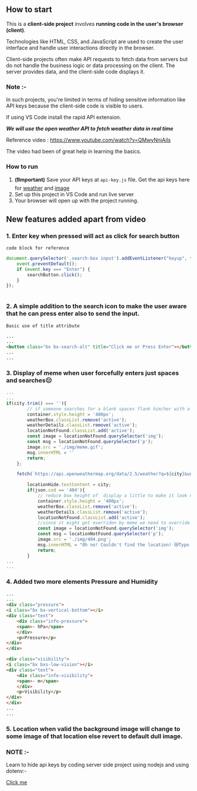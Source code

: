 ## How to start

This is a **client-side project** involves **running code in the user's browser (client)**.
    
	
Technologies like HTML, CSS, and JavaScript are used to create the user interface and handle user interactions directly in the browser.
    
Client-side projects often make API requests to fetch data from servers but do not handle the business logic or data processing on the client. The server provides data, and the client-side code displays it.

### Note :-
In such projects, you're limited in terms of hiding sensitive information like API keys because the client-side code is visible to users.


If using VS Code install the rapid API extension.

**_We will use the open weather API to fetch weather data in real time_**


Reference video : https://www.youtube.com/watch?v=QMwyNnjAils

The video had been of great help in learning the basics.

### How to run

1. **(❗Important)** Save your API keys at `api-key.js` file.
	Get the api keys here for [weather](https://openweathermap.org/api) and [image](https://rapidapi.com/rphrp1985/api/google-api31/pricing)
2. Set up this project in VS Code and run live server
3. Your browser will open up with the project running.



## New features added apart from video

<h3> 1. Enter key when pressed will act as click for search button</h3> 

    code block for reference

```javascript    
document.querySelector('.search-box input').addEventListener("keyup", function(event) {
    event.preventDefault();
    if (event.key === "Enter") {
        searchButton.click();
    }
});
    
```





<h3> 2. A simple addition to the search icon to make the user aware that he can press enter also to send the input.</h3> 

    Basic use of title attribute

```html
...
...
<button class="bx bx-search-alt" title="Click me or Press Enter"></button>
...
...
```

<h3> 3. Display of meme when user forcefully enters just spaces and searches😑</h3>  

```javascript
...
...
if(city.trim() === ''){
		// if someone searches for a blank spaces flank him/her with a meme after making location not found active
		container.style.height = '400px';
		weatherBox.classList.remove('active');
		weatherDetails.classList.remove('active');
		locationNotFound.classList.add('active');
		const image = locationNotFound.querySelector('img');
		const msg = locationNotFound.querySelector('p');
		image.src = './img/meme.gif';
		msg.innerHTML = ''
		return;
	};

	fetch(`https://api.openweathermap.org/data/2.5/weather?q=${city}&units=metric&appid=${APIKey}`).then(response => response.json()).then(json => {

		locationHide.textContent = city;
		if(json.cod == '404'){
			// reduce box height of  display a little to make it look more dynamic
			container.style.height = '400px';
			weatherBox.classList.remove('active');
			weatherDetails.classList.remove('active');
			locationNotFound.classList.add('active');
			//since it might get overriden by meme we need to override the messafes again
			const image = locationNotFound.querySelector('img');
			const msg = locationNotFound.querySelector('p');
			image.src = './img/404.png';
			msg.innerHTML = "Oh no! Couldn't find the location! 😿Typo probably."
			return;
		}
...
...
```

<h3> 4. Added two more elements Pressure and Humidity</h3>

```html
...
...
<div class="pressure">
<i class="bx bx-vertical-bottom"></i>
<div class="text">
    <div class="info-pressure">
    <span>- hPa</span>
    </div>
    <p>Pressure</p>
</div>
</div>

<div class="visibility">
<i class="bx bxs-low-vision"></i>
<div class="text">
    <div class="info-visibility">
    <span>- m</span>
    </div>
    <p>Visibility</p>
</div>
</div>
...
...
```

<h3> 5. Location when valid the background image will change to some image of that location else revert to default dull image. </h3>







### NOTE :-

Learn to hide api keys by coding server side project using nodejs and using dotenv:-

[Click me](https://www.youtube.com/watch?v=4hkDPrl49KI)